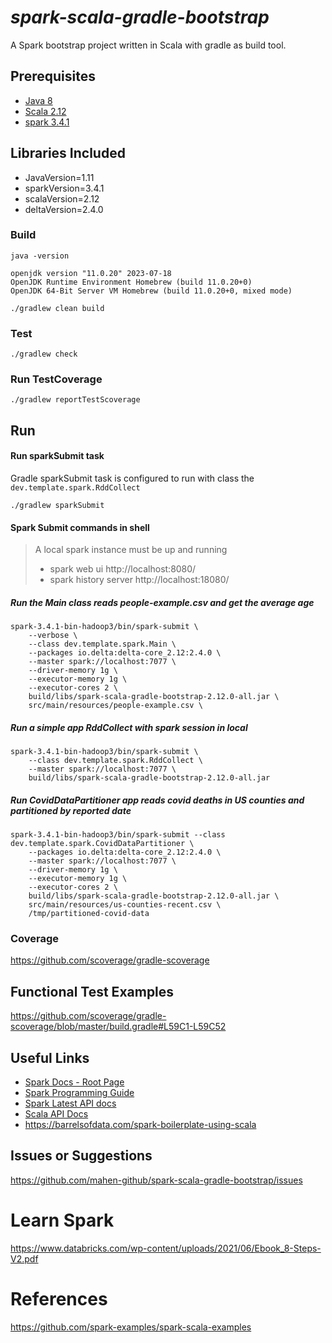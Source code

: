 # _spark-scala-gradle-bootstrap_

A Spark bootstrap project written in Scala with gradle as build tool.

## Prerequisites

- [Java 8](https://docs.aws.amazon.com/corretto/latest/corretto-8-ug/macos-install.html)
- [Scala 2.12](https://www.scala-lang.org/download/2.12.0.html)
- [spark 3.4.1](https://spark.apache.org/downloads.html)

## Libraries Included

- JavaVersion=1.11
- sparkVersion=3.4.1
- scalaVersion=2.12
- deltaVersion=2.4.0

### Build

`java -version`

    openjdk version "11.0.20" 2023-07-18
    OpenJDK Runtime Environment Homebrew (build 11.0.20+0)
    OpenJDK 64-Bit Server VM Homebrew (build 11.0.20+0, mixed mode)

`./gradlew clean build`

### Test

	./gradlew check

### Run TestCoverage

	./gradlew reportTestScoverage

## Run

#### Run sparkSubmit task

Gradle sparkSubmit task is configured to run with class the `dev.template.spark.RddCollect`

	./gradlew sparkSubmit

#### Spark Submit commands in shell

> A local spark instance must be up and running
> - spark web ui http://localhost:8080/
> - spark history server http://localhost:18080/

##### Run the Main class reads people-example.csv and get the average age

	spark-3.4.1-bin-hadoop3/bin/spark-submit \
		--verbose \
		--class dev.template.spark.Main \
		--packages io.delta:delta-core_2.12:2.4.0 \
		--master spark://localhost:7077 \
		--driver-memory 1g \
		--executor-memory 1g \
		--executor-cores 2 \
		build/libs/spark-scala-gradle-bootstrap-2.12.0-all.jar \
		src/main/resources/people-example.csv \

##### Run a simple app RddCollect with spark session in local

	spark-3.4.1-bin-hadoop3/bin/spark-submit \
		--class dev.template.spark.RddCollect \
		--master spark://localhost:7077 \
		build/libs/spark-scala-gradle-bootstrap-2.12.0-all.jar

##### Run CovidDataPartitioner app reads covid deaths in US counties and partitioned by reported date

	spark-3.4.1-bin-hadoop3/bin/spark-submit --class dev.template.spark.CovidDataPartitioner \
		--packages io.delta:delta-core_2.12:2.4.0 \
		--master spark://localhost:7077 \
		--driver-memory 1g \
		--executor-memory 1g \
		--executor-cores 2 \
		build/libs/spark-scala-gradle-bootstrap-2.12.0-all.jar \
		src/main/resources/us-counties-recent.csv \
		/tmp/partitioned-covid-data

### Coverage

https://github.com/scoverage/gradle-scoverage

## Functional Test Examples

https://github.com/scoverage/gradle-scoverage/blob/master/build.gradle#L59C1-L59C52

## Useful Links

- [Spark Docs - Root Page](http://spark.apache.org/docs/latest/)
- [Spark Programming Guide](http://spark.apache.org/docs/latest/programming-guide.html)
- [Spark Latest API docs](http://spark.apache.org/docs/latest/api/)
- [Scala API Docs](http://www.scala-lang.org/api/2.12.1/scala/)
- https://barrelsofdata.com/spark-boilerplate-using-scala

## Issues or Suggestions

https://github.com/mahen-github/spark-scala-gradle-bootstrap/issues

# Learn Spark

https://www.databricks.com/wp-content/uploads/2021/06/Ebook_8-Steps-V2.pdf

# References

https://github.com/spark-examples/spark-scala-examples

